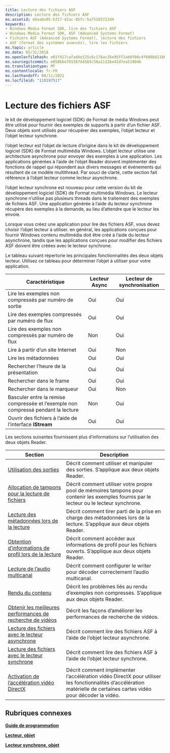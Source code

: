 ```yaml
---
title: Lecture des fichiers ASF
description: Lecture des fichiers ASF
ms.assetid: e0aabe05-b317-42ac-85fc-5a75165722d4
keywords:
- Windows Media Format SDK, lire des fichiers ASF
- Windows Media Format SDK, ASF (Advanced Systems Format)
- Fichiers ASF (Advanced Systems Format), lecture des fichiers
- ASF (format des systèmes avancés), lire les fichiers
ms.topic: article
ms.date: 05/31/2018
ms.openlocfilehash: e01f417cafad4e125c6c176ac35e95ff3ab8f08c4f600b811865a9fb6ae51362
ms.sourcegitcommit: e858bbe701567d4583c50a11326e42d7ea51804b
ms.translationtype: MT
ms.contentlocale: fr-FR
ms.lasthandoff: 08/11/2021
ms.locfileid: "118197517"
---
```

# <a name="reading-asf-files"></a>Lecture des fichiers ASF

le kit de développement logiciel (SDK) de Format de média Windows peut être utilisé pour fournir des exemples de supports à partir d’un fichier ASF. Deux objets sont utilisés pour récupérer des exemples, l’objet lecteur et l’objet lecteur synchrone.

l’objet lecteur est l’objet de lecture d’origine dans le kit de développement logiciel (SDK) de Format multimédia Windows. L’objet lecteur utilise une architecture asynchrone pour envoyer des exemples à une application. Les applications générées à l’aide de l’objet Reader doivent implémenter des fonctions de rappel qui répondent aux divers messages et événements qui résultent de ce modèle multithread. Par souci de clarté, cette section fait référence à l’objet lecteur comme lecteur asynchrone.

l’objet lecteur synchrone est nouveau pour cette version du kit de développement logiciel (SDK) de Format multimédia Windows. Le lecteur synchrone n’utilise pas plusieurs threads dans le traitement des exemples de fichiers ASF. Une application générée à l’aide du lecteur synchrone récupère des exemples à la demande, au lieu d’attendre que le lecteur les envoie.

Lorsque vous créez une application pour lire des fichiers ASF, vous devez choisir l’objet lecteur à utiliser. en général, les applications conçues pour fournir Windows contenu multimédia doit être créé à l’aide du lecteur asynchrone, tandis que les applications conçues pour modifier des fichiers ASF doivent être créées avec le lecteur synchrone.

Le tableau suivant répertorie les principales fonctionnalités des deux objets lecteur. Utilisez ce tableau pour déterminer l’objet à utiliser pour votre application.



| Caractéristique                                                                    | Lecteur Async | Lecteur de synchronisation |
|----------------------------------------------------------------------------|--------------|-------------|
| Lire les exemples non compressés par numéro de sortie                                 | Oui          | Oui         |
| Lire des exemples compressés par numéro de flux                                   | Oui          | Oui         |
| Lire des exemples non compressés par numéro de flux                                 | Non           | Oui         |
| Lire à partir d’un site Internet                                                    | Oui          | Non          |
| Lire les métadonnées                                                              | Oui          | Oui         |
| Rechercher l’heure de la présentation                                                  | Oui          | Oui         |
| Rechercher dans le frame                                                              | Oui          | Oui         |
| Rechercher dans le marqueur                                                             | Oui          | Non          |
| Basculer entre la remise compressée et l’exemple non compressé pendant la lecture | Non           | Oui         |
| Ouvrir des fichiers à l’aide de l’interface **IStream**                                     | Oui          | Oui         |



 

Les sections suivantes fournissent plus d’informations sur l’utilisation des deux objets Reader.



| Section                                                                                      | Description                                                                                                                             |
|----------------------------------------------------------------------------------------------|-----------------------------------------------------------------------------------------------------------------------------------------|
| [Utilisation des sorties](working-with-outputs.md)                                             | Décrit comment utiliser et manipuler des sorties. S’applique aux deux objets Reader.                                                            |
| [Allocation de tampons pour la lecture de fichiers](allocating-buffers-for-file-reading.md)               | Décrit comment utiliser votre propre pool de mémoires tampons pour contenir les exemples fournis par le lecteur ou le lecteur synchrone.                            |
| [Lecture des métadonnées lors de la lecture](reading-metadata-at-playback.md)                             | Décrit comment tirer parti de la prise en charge des métadonnées lors de la lecture. S’applique aux deux objets Reader.                                        |
| [Obtention d’informations de profil lors de la lecture](getting-profile-information-at-playback.md)       | Décrit comment accéder aux informations de profil pour les fichiers ouverts. S’applique aux deux objets Reader.                                           |
| [Lecture de l’audio multicanal](reading-multichannel-audio.md)                                 | Décrit comment configurer le writer pour décoder correctement l’audio multicanal.                                                            |
| [Rendu du contenu](rendering-content.md)                                                   | Décrit les problèmes liés au rendu d’exemples non compressés. S’applique aux deux objets Reader.                                         |
| [Obtenir les meilleures performances de recherche de vidéos](getting-the-best-video-seeking-performance.md) | Décrit les façons d’améliorer les performances de recherche de vidéos.                                                                                    |
| [Lecture des fichiers avec le lecteur asynchrone](reading-files-with-the-asynchronous-reader.md) | Décrit comment lire des fichiers ASF à l’aide de l’objet lecteur asynchrone.                                                                   |
| [Lecture des fichiers avec le lecteur synchrone](reading-files-with-the-synchronous-reader.md)   | Décrit comment lire des fichiers ASF à l’aide de l’objet lecteur synchrone.                                                                    |
| [Activation de l’accélération vidéo DirectX](enabling-directx-video-acceleration.md)               | Décrit comment implémenter l’accélération vidéo DirectX pour utiliser les fonctionnalités d’accélération matérielle de certaines cartes vidéo pour décoder la vidéo. |



 

## <a name="related-topics"></a>Rubriques connexes

<dl> <dt>

[**Guide de programmation**](programming-guide.md)
</dt> <dt>

[**Lecteur, objet**](reader-object.md)
</dt> <dt>

[**Lecteur synchrone, objet**](synchronous-reader-object.md)
</dt> </dl>

 

 





